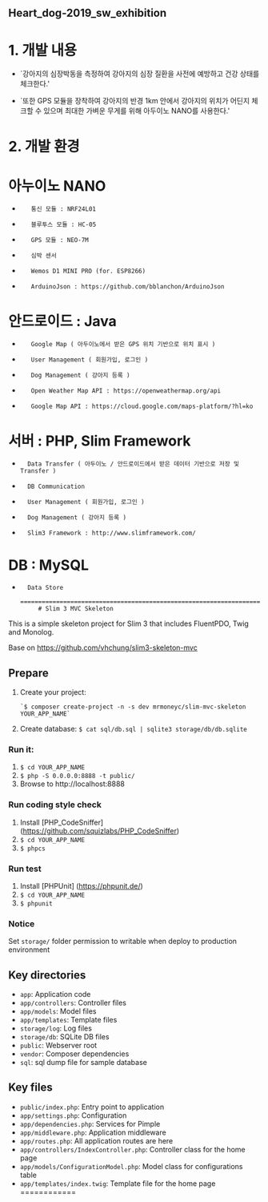 
## Heart_dog-2019_sw_exhibition

# 1. 개발 내용

* `강아지의 심장박동을 측정하여 강아지의 심장 질환을 사전에 예방하고 건강 상태를 체크한다.' 

* `또한 GPS 모듈을 장착하여 강아지의 반경 1km 안에서 강아지의 위치가 어딘지 체크할 수 있으며 최대한 가벼운 무게를 위해 아두이노 NANO를 사용한다.' 

# 2. 개발 환경

# 아누이노 NANO
*        통신 모듈 : NRF24L01
*        블루투스 모듈 : HC-05 
*        GPS 모듈 : NEO-7M
*        심박 센서
*        Wemos D1 MINI PRO (for. ESP8266)
*        ArduinoJson : https://github.com/bblanchon/ArduinoJson
       
# 안드로이드 : Java
*        Google Map ( 아두이노에서 받은 GPS 위치 기반으로 위치 표시 )
*        User Management ( 회원가입, 로그인 )
*        Dog Management ( 강아지 등록 )
*        Open Weather Map API : https://openweathermap.org/api
*        Google Map API : https://cloud.google.com/maps-platform/?hl=ko

       

# 서버 : PHP, Slim Framework
*       Data Transfer ( 아두이노 / 안드로이드에서 받은 데이터 기반으로 저장 및 Transfer )
*       DB Communication
*       User Management ( 회원가입, 로그인 )
*       Dog Management ( 강아지 등록 )
*       Slim3 Framework : http://www.slimframework.com/
       

# DB : MySQL
*       Data Store
           =============================================================================================   
           # Slim 3 MVC Skeleton

This is a simple skeleton project for Slim 3 that includes FluentPDO, Twig and Monolog.

Base on https://github.com/vhchung/slim3-skeleton-mvc

## Prepare

1. Create your project:

       `$ composer create-project -n -s dev mrmoneyc/slim-mvc-skeleton YOUR_APP_NAME`

2. Create database: `$ cat sql/db.sql | sqlite3 storage/db/db.sqlite`

### Run it:

1. `$ cd YOUR_APP_NAME`
2. `$ php -S 0.0.0.0:8888 -t public/`
3. Browse to http://localhost:8888

### Run coding style check

1. Install [PHP_CodeSniffer] (https://github.com/squizlabs/PHP_CodeSniffer)
2. `$ cd YOUR_APP_NAME`
3. `$ phpcs`

### Run test

1. Install [PHPUnit] (https://phpunit.de/)
2. `$ cd YOUR_APP_NAME`
3. `$ phpunit`

### Notice

Set `storage/` folder permission to writable when deploy to production environment

## Key directories

* `app`: Application code
* `app/controllers`: Controller files
* `app/models`: Model files
* `app/templates`: Template files
* `storage/log`: Log files
* `storage/db`: SQLite DB files
* `public`: Webserver root
* `vendor`: Composer dependencies
* `sql`: sql dump file for sample database

## Key files

* `public/index.php`: Entry point to application
* `app/settings.php`: Configuration
* `app/dependencies.php`: Services for Pimple
* `app/middleware.php`: Application middleware
* `app/routes.php`: All application routes are here
* `app/controllers/IndexController.php`: Controller class for the home page
* `app/models/ConfigurationModel.php`: Model class for configurations table
* `app/templates/index.twig`: Template file for the home page
============
